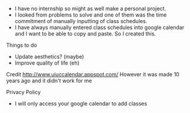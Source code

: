 - I have no internship so might as well make a personal project.
- I looked from problems to solve and one of them was the time commitment of manually inputting of class schedules.
- I have always manually entered class schedules into google calendar and I want to be able to copy and paste.
So I created this.


Things to do

- Update aesthetics? (maybe)
- Improve quality of life (eh)


Credit
http://www.uiuccalendar.appspot.com/
However it was made 10 years ago and it didn't work for me

Privacy Policy
- I will only access your google calendar to add classes
